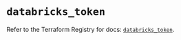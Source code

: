 # `databricks_token`

Refer to the Terraform Registry for docs: [`databricks_token`](https://registry.terraform.io/providers/databricks/databricks/1.76.0/docs/resources/token).
